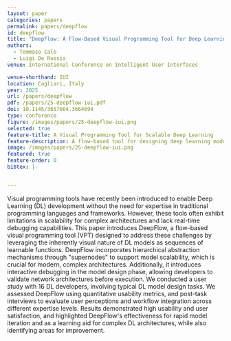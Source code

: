 ```yaml
---
layout: paper
categories: papers
permalink: papers/deepflow
id: deepflow
title: "DeepFlow: A Flow-Based Visual Programming Tool for Deep Learning Development"
authors: 
  - Tommaso Calò
  - Luigi De Russis
venue: International Conference on Intelligent User Interfaces

venue-shorthand: IUI
location: Cagliari, Italy
year: 2025
url: /papers/deepflow
pdf: /papers/25-deepflow-iui.pdf
doi: 10.1145/3657604.3664694
type: conference
figure: /images/papers/25-deepflow-iui.png
selected: true
feature-title: A Visual Programming Tool for Scalable Deep Learning
feature-description: A flow-based tool for designing deep learning models with hierarchical abstraction and interactive debugging.
image: /images/papers/25-deepflow-iui.png
featured: true
feature-order: 0
bibtex: |-


---
```


Visual programming tools have recently been introduced to enable Deep Learning (DL) development without the need for expertise in traditional programming languages and frameworks. However, these tools often exhibit limitations in scalability for complex architectures and lack real-time debugging capabilities. This paper introduces DeepFlow, a flow-based visual programming tool (VPT) designed to address these challenges by leveraging the inherently visual nature of DL models as sequences of learnable functions. DeepFlow incorporates hierarchical abstraction mechanisms through "supernodes" to support model scalability, which is crucial for modern, complex architectures. Additionally, it introduces interactive debugging in the model design phase, allowing developers to validate network architectures before execution. We conducted a user study with 16 DL developers, involving typical DL model design tasks. We assessed DeepFlow using quantitative usability metrics, and post-task interviews to evaluate user perceptions and workflow integration across different expertise levels. Results demonstrated high usability and user satisfaction, and highlighted DeepFlow's effectiveness for rapid model iteration and as a learning aid for complex DL architectures, while also identifying areas for improvement.
